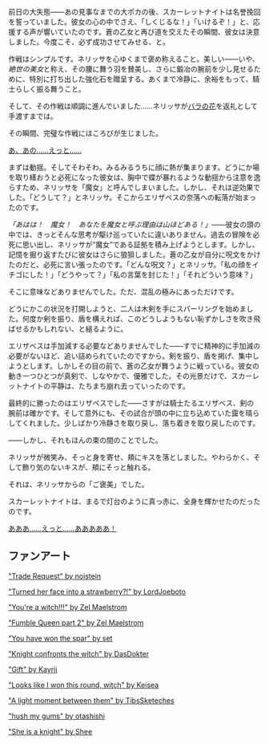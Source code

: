 <!-- title: ストロベリーレッド -->
<!-- relationship: Romantic -->

前日の大失態――あの見事なまでの大ポカの後、スカーレットナイトは名誉挽回を誓っていました。彼女の心の中でさえ、「しくじるな！」「いけるぞ！」と、応援する声が響いていたのです。蒼の乙女と再び道を交えたその瞬間、彼女は決意しました。今度こそ、必ず成功させてみせる、と。

作戦はシンプルです。ネリッサを心ゆくまで褒め称えること。美しい――いや、*絶世の美女*と称え、その腰に舞う羽を賛美し、さらに鍛冶の腕前を少し見せるために、特別に打ち出した強化石を贈呈する。あくまで冷静に、余裕をもって、騎士らしく振る舞うこと。

そして、その作戦は順調に進んでいました……ネリッサが[バラの花](https://www.youtube.com/live/CVF91CqGD80?si=NRlhYHYNbLkCksuF&t=7618)を返礼として手渡すまでは。

その瞬間、完璧な作戦にほころびが生じました。

[あ、あの……えっと……](#embed:https://www.youtube.com/live/CVF91CqGD80?si=1dSFxlg0GsDPjdU7&t=7799)

まずは動揺。そしてそわそわ。みるみるうちに顔に熱が集まります。どうにか場を取り繕おうと必死になった彼女は、胸中で蝶が暴れるような動揺から注意を逸らすため、ネリッサを「魔女」と呼んでしまいました。しかし、それは逆効果でした。「どうして？」とネリッサ。そこからエリザベスの奈落への転落が始まったのです。

_「あはは！　魔女！　あなたを魔女と呼ぶ理由は山ほどある！」_――彼女の頭の中では、きっとそんな思考が駆け巡っていたに違いありません。過去の冒険を必死に思い出し、ネリッサが“魔女”である証拠を積み上げようとします。しかし、記憶を掘り返すたびに彼女はさらに狼狽しました。蒼の乙女が自分に呪文をかけたのだと、必死に言い張ったのです。「どんな呪文？」とネリッサ。「私の顔をイチゴにした！」「どうやって？」「私の言葉を封じた！」「それどういう意味？」

そこに意味などありませんでした。ただ、混乱の極みにあっただけです。

どうにかこの状況を打開しようと、二人は木剣を手にスパーリングを始めました。何度か剣を振り、盾を構えれば、このどうしようもない恥ずかしさを吹き飛ばせるかもしれない、と縋るように。

エリザベスは手加減する必要などありませんでした――すでに精神的に手加減の必要がないほど、追い詰められていたのですから。剣を振り、盾を掲げ、集中しようとします。しかしその目の前で、蒼の乙女が舞うように戦っている。彼女の動き一つひとつが真剣で、しなやかで、優雅でした。その光景だけで、スカーレットナイトの平静は、たちまち崩れ去っていったのです。

最終的に勝ったのはエリザベスでした――さすがは騎士たるエリザベス、剣の腕前は確かです。そして意外にも、その試合が頭の中に立ち込めていた靄を晴らしてくれました。少しばかり冷静さを取り戻し、落ち着きを取り戻したのです。

――しかし、それもほんの束の間のことでした。

ネリッサが微笑み、そっと身を寄せ、頬にキスを落としました。やわらかく、そして飾り気のないキスが、頬にそっと触れる。

それは、ネリッサからの「ご褒美」でした。

スカーレットナイトは、まるで灯台のように真っ赤に、全身を輝かせたのだったのです。

[あああ……えっと……あああああ！](#embed:https://www.youtube.com/live/CVF91CqGD80?si=0WJ6A3s_RUHs0eLF&t=8123)

## ファンアート

["Trade Request" by noistein](https://x.com/noirstein/status/1919950989265658028)

["Turned her face into a strawberry?!" by LordJoeboto](https://x.com/LordJoeboto/status/1919654751324557545)

["You're a witch!!!" by Zel Maelstrom](https://x.com/zelmaelstrom/status/1919583127711973790)

["Fumble Queen part 2" by Zel Maelstrom](https://x.com/zelmaelstrom/status/1920221012169535936)

["You have won the spar" by set](https://x.com/_se_t_/status/1919743867081130432)

["Knight confronts the witch" by DasDokter](https://x.com/DasDokter/status/1831973884461298095)

["Gift" by Kayrii](https://x.com/VulpusKayrii/status/1919957480106303488)

["Looks like I won this round, witch" by Keisea](https://x.com/Keiseeaaa/status/1919845669562622165)

["A light moment between them" by TibsSketeches](https://x.com/TibsSketches/status/1920495769099931750)

["hush my gums" by otashishi](https://x.com/ashiartwork/status/1934386688991850581)

["She is a knight" by Shee](https://x.com/tianshiko/status/1919921818401493098)
